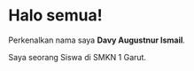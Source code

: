 # Halo semua! 

Perkenalkan nama saya **Davy Augustnur Ismail**.<br>

Saya seorang Siswa di SMKN 1 Garut.<br>
